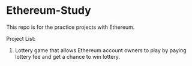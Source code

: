 # Ethereum-Study
This repo is for the practice projects with Ethereum.

Project List:

1. Lottery game that allows Ethereum account owners to play by paying lottery fee and get a chance to win lottery.
